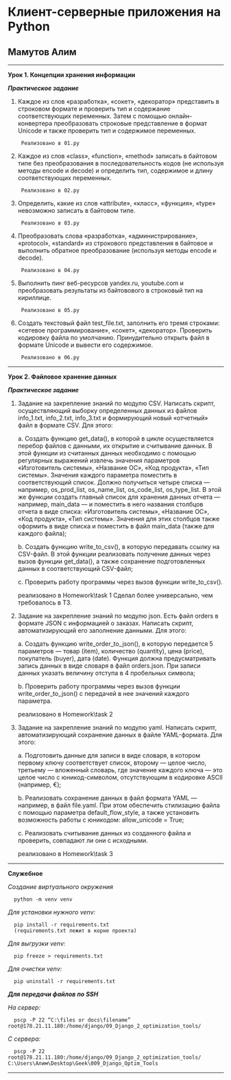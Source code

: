 # Клиент-серверные приложения на Python
## Мамутов Алим 
***

**Урок 1. Концепции хранения информации**

***Практическое задание***
1. Каждое из слов «разработка», «сокет», «декоратор» представить в строковом формате и проверить тип и содержание соответствующих переменных. Затем с помощью онлайн-конвертера преобразовать строковые представление в формат Unicode и также проверить тип и содержимое переменных.
    
        Реализовано в 01.py
   
2. Каждое из слов «class», «function», «method» записать в байтовом типе без преобразования в последовательность кодов (не используя методы encode и decode) и определить тип, содержимое и длину соответствующих переменных.
    
        Реализовано в 02.py
   
3. Определить, какие из слов «attribute», «класс», «функция», «type» невозможно записать в байтовом типе.
    
        Реализовано в 03.py
   
4. Преобразовать слова «разработка», «администрирование», «protocol», «standard» из строкового представления в байтовое и выполнить обратное преобразование (используя методы encode и decode).
    
        Реализовано в 04.py
   
5. Выполнить пинг веб-ресурсов yandex.ru, youtube.com и преобразовать результаты из байтовового в строковый тип на кириллице.
    
        Реализовано в 05.py
   
6. Создать текстовый файл test_file.txt, заполнить его тремя строками: «сетевое программирование», «сокет», «декоратор». Проверить кодировку файла по умолчанию. Принудительно открыть файл в формате Unicode и вывести его содержимое.
    
        Реализовано в 06.py
   
***

**Урок 2. Файловое хранение данных**

***Практическое задание***

1. Задание на закрепление знаний по модулю CSV. Написать скрипт, осуществляющий выборку
определенных данных из файлов info_1.txt, info_2.txt, info_3.txt и формирующий новый
«отчетный» файл в формате CSV. Для этого:

   a. Создать функцию get_data(), в которой в цикле осуществляется перебор файлов с
данными, их открытие и считывание данных. В этой функции из считанных данных
необходимо с помощью регулярных выражений извлечь значения параметров
«Изготовитель системы», «Название ОС», «Код продукта», «Тип системы». Значения
каждого параметра поместить в соответствующий список. Должно получиться четыре
списка — например, os_prod_list, os_name_list, os_code_list, os_type_list. В этой же
функции создать главный список для хранения данных отчета — например, main_data
— и поместить в него названия столбцов отчета в виде списка: «Изготовитель
системы», «Название ОС», «Код продукта», «Тип системы». Значения для этих
столбцов также оформить в виде списка и поместить в файл main_data (также для
каждого файла);

    b. Создать функцию write_to_csv(), в которую передавать ссылку на CSV-файл. В этой
функции реализовать получение данных через вызов функции get_data(), а также
сохранение подготовленных данных в соответствующий CSV-файл;

    c. Проверить работу программы через вызов функции write_to_csv().


      реализовано в Homework\task 1
      Сделал более универсально, чем требовалось в ТЗ.       

2. Задание на закрепление знаний по модулю json. Есть файл orders в формате JSON с
информацией о заказах. Написать скрипт, автоматизирующий его заполнение данными. Для
этого:
    
    a. Создать функцию write_order_to_json(), в которую передается 5 параметров — товар
(item), количество (quantity), цена (price), покупатель (buyer), дата (date). Функция
должна предусматривать запись данных в виде словаря в файл orders.json. При
записи данных указать величину отступа в 4 пробельных символа;

    b. Проверить работу программы через вызов функции write_order_to_json() с передачей
в нее значений каждого параметра.


      реализовано в Homework\task 2

3. Задание на закрепление знаний по модулю yaml. Написать скрипт, автоматизирующий
сохранение данных в файле YAML-формата. Для этого:

    a. Подготовить данные для записи в виде словаря, в котором первому ключу
соответствует список, второму — целое число, третьему — вложенный словарь, где
значение каждого ключа — это целое число с юникод-символом, отсутствующим в
кодировке ASCII (например, €);

    b. Реализовать сохранение данных в файл формата YAML — например, в файл file.yaml.
При этом обеспечить стилизацию файла с помощью параметра default_flow_style, а
также установить возможность работы с юникодом: allow_unicode = True;

    c. Реализовать считывание данных из созданного файла и проверить, совпадают ли они
с исходными.


      реализовано в Homework\task 3
***

****Служебное****

*Создание виртуального окружения*

      python -m venv venv

*Для установки нужного venv:*
    
      pip install -r requirements.txt     
      (requirements.txt лежит в корне проекта)

*Для выгрузки venv:*

      pip freeze > requirements.txt

*Для очистки venv:*

      pip uninstall -r requirements.txt

***Для передачи файлов по SSH***

*На сервер:*

      pscp -P 22 “C:\files or docs\filename” root@178.21.11.180:/home/django/09_Django_2_optimization_tools/

*С сервера:*

      pscp -P 22 root@178.21.11.180:/home/django/09_Django_2_optimization_tools/ C:\Users\Алим\Desktop\Geek\009_Django_Optim_Tools
***
